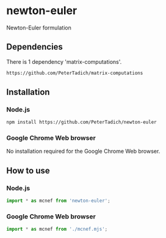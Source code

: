 # newton-euler
Newton-Euler formulation

## Dependencies

There is 1 dependency 'matrix-computations'.

```bash
https://github.com/PeterTadich/matrix-computations
```

## Installation

### Node.js

```bash
npm install https://github.com/PeterTadich/newton-euler
```

### Google Chrome Web browser

No installation required for the Google Chrome Web browser.

## How to use

### Node.js

```js
import * as mcnef from 'newton-euler';
```

### Google Chrome Web browser

```js
import * as mcnef from './mcnef.mjs';
```